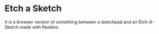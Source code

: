 # Etch a Sketch
It is a browser version of something between a sketchpad and an Etch-A-Sketch made with flexblox.
